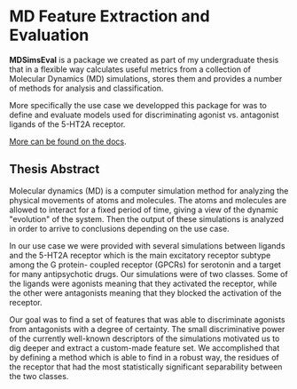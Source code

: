# MD Feature Extraction and Evaluation

**MDSimsEval** is a package we created as part of my undergraduate thesis that in a flexible way calculates useful
metrics from a collection of Molecular Dynamics (MD) simulations, stores them and provides a number of methods for
analysis and classification.  
  
More specifically the use case we developped this package for was to define and evaluate models used 
for discriminating agonist vs. antagonist ligands of the 5-HT2A receptor.


[More can be found on the docs](https://mikexydas.github.io/MDSimsEval/).

## Thesis Abstract

Molecular dynamics (MD) is a computer simulation method for analyzing the physical
movements of atoms and molecules. The atoms and molecules are allowed to interact
for a fixed period of time, giving a view of the dynamic &quot;evolution&quot; of the system. Then
the output of these simulations is analyzed in order to arrive to conclusions depending
on the use case.

In our use case we were provided with several simulations between ligands and the 5-HT2A 
receptor which is the main excitatory receptor subtype among the G protein-
coupled receptor (GPCRs) for serotonin and a target for many antipsychotic drugs. Our
simulations were of two classes. Some of the ligands were agonists meaning that they
activated the receptor, while the other were antagonists meaning that they blocked the
activation of the receptor.

Our goal was to find a set of features that was able to discriminate agonists from
antagonists with a degree of certainty. The small discriminative power of the currently
well-known descriptors of the simulations motivated us to dig deeper and extract a
custom-made feature set. We accomplished that by defining a method which is able to
find in a robust way, the residues of the receptor that had the most statistically
significant separability between the two classes.
